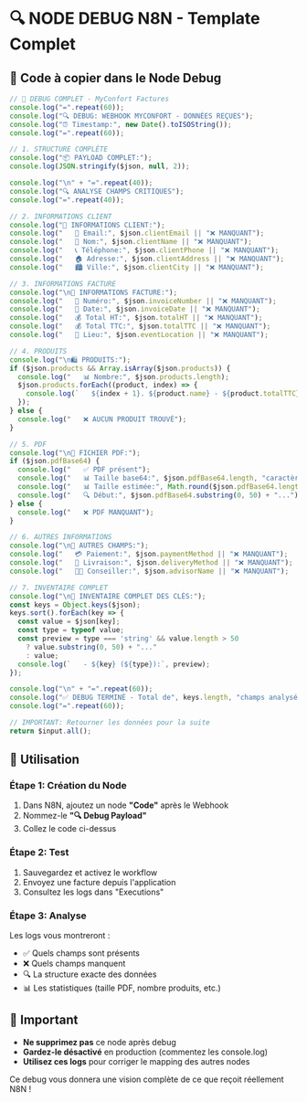# 🔍 NODE DEBUG N8N - Template Complet

## 📝 **Code à copier dans le Node Debug**

```javascript
// 🚨 DEBUG COMPLET - MyConfort Factures
console.log("=".repeat(60));
console.log("🔍 DEBUG: WEBHOOK MYCONFORT - DONNÉES REÇUES");
console.log("⏰ Timestamp:", new Date().toISOString());
console.log("=".repeat(60));

// 1. STRUCTURE COMPLÈTE
console.log("📦 PAYLOAD COMPLET:");
console.log(JSON.stringify($json, null, 2));

console.log("\n" + "=".repeat(40));
console.log("🔍 ANALYSE CHAMPS CRITIQUES");
console.log("=".repeat(40));

// 2. INFORMATIONS CLIENT
console.log("👤 INFORMATIONS CLIENT:");
console.log("   📧 Email:", $json.clientEmail || "❌ MANQUANT");
console.log("   👤 Nom:", $json.clientName || "❌ MANQUANT");
console.log("   📞 Téléphone:", $json.clientPhone || "❌ MANQUANT");
console.log("   🏠 Adresse:", $json.clientAddress || "❌ MANQUANT");
console.log("   🏙️ Ville:", $json.clientCity || "❌ MANQUANT");

// 3. INFORMATIONS FACTURE
console.log("\n💼 INFORMATIONS FACTURE:");
console.log("   🔢 Numéro:", $json.invoiceNumber || "❌ MANQUANT");
console.log("   📅 Date:", $json.invoiceDate || "❌ MANQUANT");
console.log("   💰 Total HT:", $json.totalHT || "❌ MANQUANT");
console.log("   💰 Total TTC:", $json.totalTTC || "❌ MANQUANT");
console.log("   📍 Lieu:", $json.eventLocation || "❌ MANQUANT");

// 4. PRODUITS
console.log("\n🛍️ PRODUITS:");
if ($json.products && Array.isArray($json.products)) {
  console.log("   📊 Nombre:", $json.products.length);
  $json.products.forEach((product, index) => {
    console.log(`   ${index + 1}. ${product.name} - ${product.totalTTC}€`);
  });
} else {
  console.log("   ❌ AUCUN PRODUIT TROUVÉ");
}

// 5. PDF
console.log("\n📄 FICHIER PDF:");
if ($json.pdfBase64) {
  console.log("   ✅ PDF présent");
  console.log("   📊 Taille base64:", $json.pdfBase64.length, "caractères");
  console.log("   📊 Taille estimée:", Math.round($json.pdfBase64.length * 0.75 / 1024), "KB");
  console.log("   🔍 Début:", $json.pdfBase64.substring(0, 50) + "...");
} else {
  console.log("   ❌ PDF MANQUANT");
}

// 6. AUTRES INFORMATIONS
console.log("\n🔧 AUTRES CHAMPS:");
console.log("   💳 Paiement:", $json.paymentMethod || "❌ MANQUANT");
console.log("   🚚 Livraison:", $json.deliveryMethod || "❌ MANQUANT");
console.log("   👨‍💼 Conseiller:", $json.advisorName || "❌ MANQUANT");

// 7. INVENTAIRE COMPLET
console.log("\n🔑 INVENTAIRE COMPLET DES CLÉS:");
const keys = Object.keys($json);
keys.sort().forEach(key => {
  const value = $json[key];
  const type = typeof value;
  const preview = type === 'string' && value.length > 50 
    ? value.substring(0, 50) + "..." 
    : value;
  console.log(`   - ${key} (${type}):`, preview);
});

console.log("\n" + "=".repeat(60));
console.log("✅ DEBUG TERMINÉ - Total de", keys.length, "champs analysés");
console.log("=".repeat(60));

// IMPORTANT: Retourner les données pour la suite
return $input.all();
```

## 🎯 **Utilisation**

### **Étape 1: Création du Node**
1. Dans N8N, ajoutez un node **"Code"** après le Webhook
2. Nommez-le **"🔍 Debug Payload"**
3. Collez le code ci-dessus

### **Étape 2: Test**
1. Sauvegardez et activez le workflow
2. Envoyez une facture depuis l'application
3. Consultez les logs dans "Executions"

### **Étape 3: Analyse**
Les logs vous montreront :
- ✅ Quels champs sont présents
- ❌ Quels champs manquent
- 🔍 La structure exacte des données
- 📊 Les statistiques (taille PDF, nombre produits, etc.)

## 🚨 **Important**

- **Ne supprimez pas** ce node après debug
- **Gardez-le désactivé** en production (commentez les console.log)
- **Utilisez ces logs** pour corriger le mapping des autres nodes

Ce debug vous donnera une vision complète de ce que reçoit réellement N8N !
